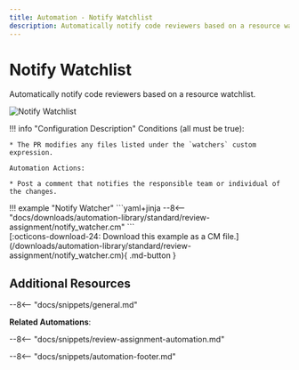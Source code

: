 ```yaml
---
title: Automation - Notify Watchlist
description: Automatically notify code reviewers based on a resource watchlist.
---
```

# Notify Watchlist

<!-- --8<-- [start:example]-->
Automatically notify code reviewers based on a resource watchlist.

![Notify Watchlist](/automations/standard/review-assignment/notify-watcher/notify-watcher.png)

!!! info "Configuration Description"
    Conditions (all must be true):

    * The PR modifies any files listed under the `watchers` custom expression.

    Automation Actions:

    * Post a comment that notifies the responsible team or individual of the changes.

<div class="automationExample" markdown="1">
!!! example "Notify Watcher"
    ```yaml+jinja
    --8<-- "docs/downloads/automation-library/standard/review-assignment/notify_watcher.cm"
    ```
    <div class="result" markdown>
      <span>
      [:octicons-download-24: Download this example as a CM file.](/downloads/automation-library/standard/review-assignment/notify_watcher.cm){ .md-button }
      </span>
    </div>
</div>
<!-- --8<-- [end:example]-->

## Additional Resources

--8<-- "docs/snippets/general.md"

**Related Automations**:

--8<-- "docs/snippets/review-assignment-automation.md"

--8<-- "docs/snippets/automation-footer.md"